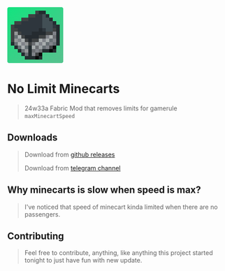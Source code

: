 

<img src="assets/nlm-icon-128-r.png" alt="Icon">

# No Limit Minecarts

> 24w33a Fabric Mod that removes limits for gamerule `maxMinecartSpeed`

## Downloads
> Download from [github releases](https://github.com/nosqd/no-limit-minecarts/releases)
> 
> Download from [telegram channel](https://t.me/nosqdfiles/4)

## Why minecarts is slow when speed is max?
> I've noticed that speed of minecart kinda limited when there are no passengers.

## Contributing
> Feel free to contribute, anything, like anything this project started tonight to just have fun with new update.